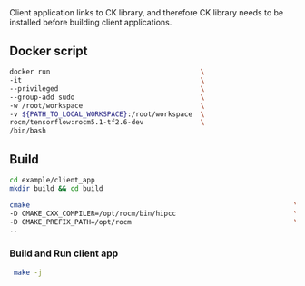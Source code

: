 ##
Client application links to CK library, and therefore CK library needs to be installed before building client applications.

## Docker script
```bash
docker run                                     \
-it                                            \
--privileged                                   \
--group-add sudo                               \
-w /root/workspace                             \
-v ${PATH_TO_LOCAL_WORKSPACE}:/root/workspace  \
rocm/tensorflow:rocm5.1-tf2.6-dev              \
/bin/bash
```

## Build
```bash
cd example/client_app
mkdir build && cd build
```

```bash
cmake                                                                 \
-D CMAKE_CXX_COMPILER=/opt/rocm/bin/hipcc                             \
-D CMAKE_PREFIX_PATH=/opt/rocm                                        \
..
```

### Build and Run client app
```bash
 make -j 
```
